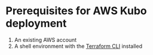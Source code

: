 # Prerequisites for AWS Kubo deployment

1. An existing AWS account
1. A shell environment with the [Terraform CLI](https://www.terraform.io/docs/commands/index.html) installed
